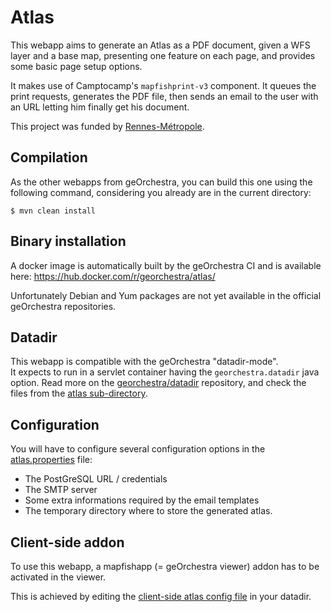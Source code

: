 # Atlas

This webapp aims to generate an Atlas as a PDF document, given a WFS layer and
a base map, presenting one feature on each page, and provides some basic page
setup options.

It makes use of Camptocamp's `mapfishprint-v3` component. It queues the print
requests, generates the PDF file, then sends an email to the user with an URL
letting him finally get his document.


This project was funded by [Rennes-Métropole](https://github.com/sigrennesmetropole/).

## Compilation

As the other webapps from geOrchestra, you can build this one using the
following command, considering you already are in the current directory:

```
$ mvn clean install
```

## Binary installation

A docker image is automatically built by the geOrchestra CI and is available here:
https://hub.docker.com/r/georchestra/atlas/

Unfortunately Debian and Yum packages are not yet available in the official
geOrchestra repositories.

## Datadir

This webapp is compatible with the geOrchestra "datadir-mode".  
It expects to run in a servlet container having the `georchestra.datadir` java option. Read more on the [georchestra/datadir](https://github.com/georchestra/datadir/tree/master) repository, and check the files from the [atlas sub-directory](https://github.com/georchestra/datadir/tree/master/atlas).

## Configuration

You will have to configure several configuration options in the [atlas.properties](https://github.com/georchestra/datadir/blob/master/atlas/atlas.properties) file:
 * The PostGreSQL URL / credentials
 * The SMTP server
 * Some extra informations required by the email templates
 * The temporary directory where to store the generated atlas.

## Client-side addon

To use this webapp, a mapfishapp (= geOrchestra viewer) addon has to be activated in the viewer.

This is achieved by editing the [client-side atlas config file](https://github.com/georchestra/datadir/tree/atlas/mapfishapp/addons/atlas) in your datadir.
